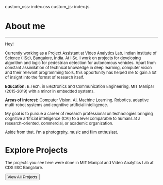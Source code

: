 <html>custom_css: index.css</html>
<html>custom_js: index.js</html>

# About me
---
<p align="justify">
<font size="-1">Hey!<br>
<p>Currently working as a Project Assistant at Video Analytics Lab, Indian Institute of Science (IISc), Bangalore, India. At IISc, I work on projects for developing algorithm and logic for pedestrian detection for autonomous vehicles. Apart from constant assimilation of technical knowledge in deep learning, computer vision and their relevant programming tools, this opportunity has helped me to gain a lot of insight into the format of research itself. </p>

<p><b>Education:</b> B.Tech. in Electronics and Communication Engineering, MIT Manipal (2015-2019) with a minor in embedded systems.</p>

<p><b>Areas of Interest:</b> Computer Vision, AI, Machine Learning, Robotics, adaptive multi-robot systems and cognitive artificial intelligence.</p> 

<p>My goal is to pursue a career of research professional on technologies bringing cognitive artificial intelligence (CAI) to a level comparable to humans at a research-oriented, commercial, or academic organization.</p>

<p>Aside from that, I'm a photogrphy, music and film enthusiast.</p>

<div class="section explore-projects">
    <div class="Grid container">
        <div class="Grid-cell left-text u-size5of12 u-after1of12">
            <h1 class="small-title mega-margin">Explore Projects</h1>
            <p class="mega-margin">The projects you see here were done in MIT Manipal and Video Analytics Lab at CDS IISC Bangalore.</p>
            <button onclick="location.href='projects.html'" type="button" class="Button Button--large">View All Projects</button>
        </div>
        <div class="Grid-cell explore-projects-blank"></div>
    </div>
</div>
